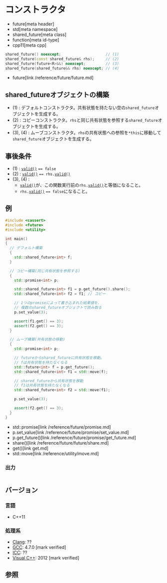 # コンストラクタ
* future[meta header]
* std[meta namespace]
* shared_future[meta class]
* function[meta id-type]
* cpp11[meta cpp]

```cpp
shared_future() noexcept;                    // (1)
shared_future(const shared_future& rhs);     // (2)
shared_future(future<R>&&) noexcept;         // (3)
shared_future(shared_future&& rhs) noexcept; // (4)
```
* future[link /reference/future/future.md]

## shared_futureオブジェクトの構築
- (1) : デフォルトコンストラクタ。共有状態を持たない空の`shared_future`オブジェクトを生成する。
- (2) : コピーコンストラクタ。`rhs`と同じ共有状態を参照する`shared_future`オブジェクトを生成する。
- (3), (4) : ムーブコンストラクタ。`rhs`の共有状態への参照を`*this`に移動して`shared_future`オブジェクトを生成する。


## 事後条件
- (1) :  [`valid()`](valid.md) `== false`
- (2) : [`valid()`](valid.md) `== rhs.`[`valid()`](valid.md)
- (3), (4) :
    - [`valid()`](valid.md)が、この関数実行前の`rhs.`[`valid()`](valid.md)と等価になること。
    - `rhs.`[`valid()`](valid.md) `== false`になること。


## 例
```cpp example
#include <cassert>
#include <future>
#include <utility>

int main()
{
  // デフォルト構築
  {
    std::shared_future<int> f;
  }

  // コピー構築(同じ共有状態を参照する)
  {
    std::promise<int> p;

    std::shared_future<int> f1 = p.get_future().share();
    std::shared_future<int> f2 = f1; // コピー

    // 1つのpromiseによって書き込まれた結果値を、
    // 複数のshared_futureオブジェクトで読み取る
    p.set_value(3);

    assert(f1.get() == 3);
    assert(f2.get() == 3);
  }

  // ムーブ構築(共有状態の移動)
  {
    std::promise<int> p;

    // futureからshared_futureに共有状態を移動。
    // fは共有状態を持たなくなる
    std::future<int> f = p.get_future();
    std::shared_future<int> f1 = std::move(f);

    // shared_futureから共有状態を移動
    // f1は共有状態を持たなくなる
    std::shared_future<int> f2 = std::move(f1);

    p.set_value(3);

    assert(f2.get() == 3);
  }
}
```
* std::promise[link /reference/future/promise.md]
* p.set_value[link /reference/future/promise/set_value.md]
* p.get_future()[link /reference/future/promise/get_future.md]
* share()[link /reference/future/future/share.md]
* get()[link get.md]
* std::move[link /reference/utility/move.md]

### 出力
```
```

## バージョン
### 言語
- C++11

### 処理系
- [Clang](/implementation.md#clang): ??
- [GCC](/implementation.md#gcc): 4.7.0 [mark verified]
- [ICC](/implementation.md#icc): ??
- [Visual C++](/implementation.md#visual_cpp): 2012 [mark verified]


## 参照


